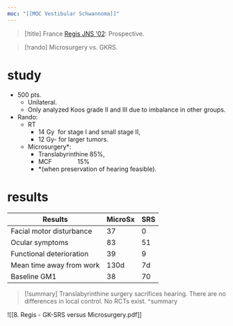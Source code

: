 ```yaml
---
moc: "[[MOC Vestibular Schwannoma]]"
---
```

>[!title]
> France [Regis JNS '02](https://thejns.org/view/journals/j-neurosurg/97/5/article-p1091.xml): Prospective.

>[!rando] 
> Microsurgery vs. GKRS.  

# study
- 500 pts.
	- Unilateral.
	- Only analyzed Koos grade II and III due to imbalance in other groups.
- Rando:
	- RT
		- 14 Gy  for stage I and small stage II,
		- 12 Gy- for larger tumors.
	- Microsurgery*:
		- Translabyrinthine 85%,
		- MCF               15%
		- \*(when preservation of hearing feasible).

# results

| Results                  | MicroSx | SRS |
| ------------------------ | ------- | --- |
| Facial motor disturbance | 37      | 0   |
| Ocular symptoms          | 83      | 51  |
| Functional deterioration | 39      | 9   |
| Mean time away from work | 130d    | 7d  |
| Baseline GM1             | 38      | 70  |

>[!summary] 
> Translabyrinthine surgery sacrifices hearing. There are no differences in local control. No RCTs exist.
> ^summary

![[8. Regis - GK-SRS versus Microsurgery.pdf]]